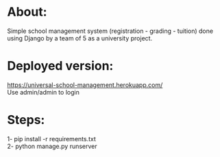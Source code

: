 # About:
Simple school management system (registration - grading - tuition) done using Django by a team of 5 as a university project.

# Deployed version:
https://universal-school-management.herokuapp.com/ <br/>
Use admin/admin to login

# Steps:
1- pip install -r requirements.txt<br/>
2- python manage.py runserver
 
